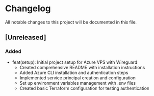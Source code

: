 # Changelog

All notable changes to this project will be documented in this file.

## [Unreleased]

### Added
- feat(setup): Initial project setup for Azure VPS with Wireguard
  - Created comprehensive README with installation instructions
  - Added Azure CLI installation and authentication steps
  - Implemented service principal creation and configuration
  - Set up environment variables management with .env files
  - Created basic Terraform configuration for testing authentication 